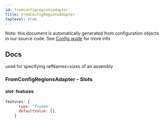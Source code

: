 ```yaml
---
id: fromconfigregionsadapter
title: FromConfigRegionsAdapter
toplevel: true
---
```


Note: this document is automatically generated from configuration objects in our
source code. See [Config guide](/docs/config_guide) for more info

## Docs

used for specifying refNames+sizes of an assembly

### FromConfigRegionsAdapter - Slots

#### slot: features

```js
features: {
      type: 'frozen',
      defaultValue: [],
    }
```
